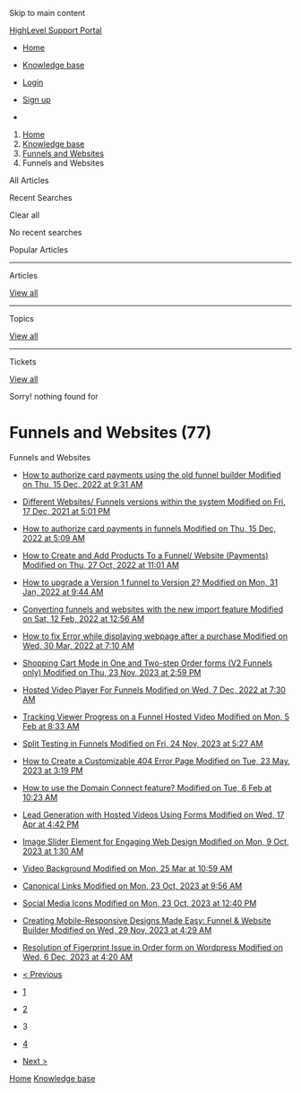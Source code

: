 Skip to main content

[ HighLevel Support Portal ](https://help.gohighlevel.com)

  * [ Home ](/support/home)
  * [ Knowledge base ](/support/solutions)

  * [Login](/support/login)
  * [Sign up](/support/signup)
  * 

  1. [Home](/support/home)
  2. [Knowledge base](/support/solutions)
  3. [Funnels and Websites](/support/solutions/155000000128)
  4. Funnels and Websites

All  Articles 

Recent Searches

Clear all

No recent searches

Popular Articles

* * *

Articles

[View all](/support/search/solutions)

* * *

Topics

[View all](/support/search/topics)

* * *

Tickets

[View all](/support/search/tickets)

Sorry! nothing found for   

# Funnels and Websites (77)

Funnels and Websites

  * [ How to authorize card payments using the old funnel builder Modified on Thu, 15 Dec, 2022 at 9:31 AM  ](/support/solutions/articles/48001204142-how-to-authorize-card-payments-using-the-old-funnel-builder)
  * [ Different Websites/ Funnels versions within the system Modified on Fri, 17 Dec, 2021 at 5:01 PM  ](/support/solutions/articles/48001204164-different-websites-funnels-versions-within-the-system)
  * [ How to authorize card payments in funnels Modified on Thu, 15 Dec, 2022 at 5:09 AM  ](/support/solutions/articles/48001204216-how-to-authorize-card-payments-in-funnels)
  * [ How to Create and Add Products To a Funnel/ Website (Payments) Modified on Thu, 27 Oct, 2022 at 11:01 AM  ](/support/solutions/articles/48001204219-how-to-create-and-add-products-to-a-funnel-website-payments-)
  * [ How to upgrade a Version 1 funnel to Version 2? Modified on Mon, 31 Jan, 2022 at 9:44 AM  ](/support/solutions/articles/48001204903-how-to-upgrade-a-version-1-funnel-to-version-2-)
  * [ Converting funnels and websites with the new import feature Modified on Sat, 12 Feb, 2022 at 12:56 AM  ](/support/solutions/articles/48001209319-converting-funnels-and-websites-with-the-new-import-feature)
  * [ How to fix Error while displaying webpage after a purchase Modified on Wed, 30 Mar, 2022 at 7:10 AM  ](/support/solutions/articles/48001212677-how-to-fix-error-while-displaying-webpage-after-a-purchase)
  * [ Shopping Cart Mode in One and Two-step Order forms (V2 Funnels only) Modified on Thu, 23 Nov, 2023 at 2:59 PM  ](/support/solutions/articles/48001221440-shopping-cart-mode-in-one-and-two-step-order-forms-v2-funnels-only-)
  * [ Hosted Video Player For Funnels Modified on Wed, 7 Dec, 2022 at 7:30 AM  ](/support/solutions/articles/48001224428-hosted-video-player-for-funnels)
  * [ Tracking Viewer Progress on a Funnel Hosted Video Modified on Mon, 5 Feb at 8:33 AM  ](/support/solutions/articles/48001227304-tracking-viewer-progress-on-a-funnel-hosted-video)
  * [ Split Testing in Funnels Modified on Fri, 24 Nov, 2023 at 5:27 AM  ](/support/solutions/articles/48001230918-split-testing-in-funnels)
  * [ How to Create a Customizable 404 Error Page Modified on Tue, 23 May, 2023 at 3:19 PM  ](/support/solutions/articles/48001239647-how-to-create-a-customizable-404-error-page)
  * [ How to use the Domain Connect feature? Modified on Tue, 6 Feb at 10:23 AM  ](/support/solutions/articles/155000000734-how-to-use-the-domain-connect-feature-)
  * [ Lead Generation with Hosted Videos Using Forms Modified on Wed, 17 Apr at 4:42 PM  ](/support/solutions/articles/155000001064-lead-generation-with-hosted-videos-using-forms)
  * [ Image Slider Element for Engaging Web Design Modified on Mon, 9 Oct, 2023 at 1:30 AM  ](/support/solutions/articles/155000001066-image-slider-element-for-engaging-web-design)
  * [ Video Background Modified on Mon, 25 Mar at 10:59 AM  ](/support/solutions/articles/155000001310-video-background)
  * [ Canonical Links Modified on Mon, 23 Oct, 2023 at 9:56 AM  ](/support/solutions/articles/155000001312-canonical-links)
  * [ Social Media Icons Modified on Mon, 23 Oct, 2023 at 12:40 PM  ](/support/solutions/articles/155000001313-social-media-icons)
  * [ Creating Mobile-Responsive Designs Made Easy: Funnel & Website Builder Modified on Wed, 29 Nov, 2023 at 4:29 AM  ](/support/solutions/articles/155000001482-creating-mobile-responsive-designs-made-easy-funnel-website-builder)
  * [ Resolution of Figerprint Issue in Order form on Wordpress Modified on Wed, 6 Dec, 2023 at 4:20 AM  ](/support/solutions/articles/155000001549-resolution-of-figerprint-issue-in-order-form-on-wordpress)

  * [< Previous](/support/solutions/folders/48000666011/page/2)
  * [1](/support/solutions/folders/48000666011/page/1)
  * [2](/support/solutions/folders/48000666011/page/2)
  * 3
  * [4](/support/solutions/folders/48000666011/page/4)
  * [Next >](/support/solutions/folders/48000666011/page/4)

[Home](/support/home) [Knowledge base](/support/solutions)

